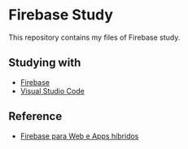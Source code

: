 # Firebase Study

This repository contains my files of Firebase study.

## Studying with

* [Firebase](https://firebase.google.com/)
* [Visual Studio Code](https://code.visualstudio.com/)

## Reference

* [Firebase para Web e Apps híbridos](https://www.udemy.com/course/firebase-para-web-e-apps-hibridos/)